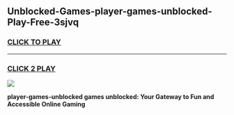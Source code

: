 
## Unblocked-Games-player-games-unblocked-Play-Free-3sjvq
<h3>
<a href="https://premium76.site?title=player-games-unblocked&ref=10A">CLICK TO PLAY</a></h3>
<hr>

<h3>
<a href="https://premium76.site?title=player-games-unblocked&ref=10A">CLICK 2 PLAY</a>
  
</h3>

<a href="https://premium76.site?title=player-games-unblocked&ref=10A"><img src="https://clearcache.store/games.png"></a>


**player-games-unblocked games unblocked: Your Gateway to Fun and Accessible Online Gaming**
